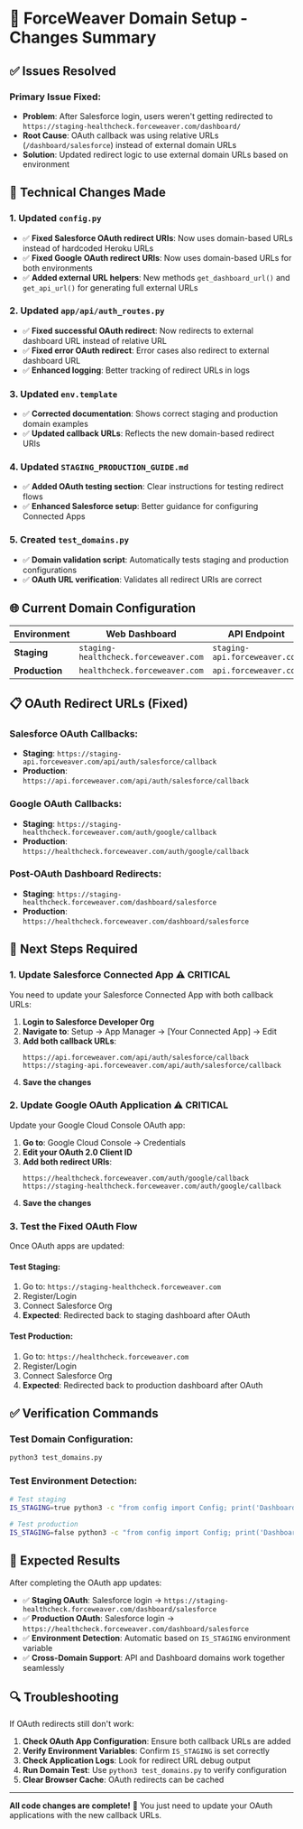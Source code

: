 # 🎯 ForceWeaver Domain Setup - Changes Summary

## ✅ Issues Resolved

### **Primary Issue Fixed:**
- **Problem**: After Salesforce login, users weren't getting redirected to `https://staging-healthcheck.forceweaver.com/dashboard/`
- **Root Cause**: OAuth callback was using relative URLs (`/dashboard/salesforce`) instead of external domain URLs
- **Solution**: Updated redirect logic to use external domain URLs based on environment

## 🔧 Technical Changes Made

### **1. Updated `config.py`**
- ✅ **Fixed Salesforce OAuth redirect URIs**: Now uses domain-based URLs instead of hardcoded Heroku URLs
- ✅ **Fixed Google OAuth redirect URIs**: Now uses domain-based URLs for both environments
- ✅ **Added external URL helpers**: New methods `get_dashboard_url()` and `get_api_url()` for generating full external URLs

### **2. Updated `app/api/auth_routes.py`**
- ✅ **Fixed successful OAuth redirect**: Now redirects to external dashboard URL instead of relative URL
- ✅ **Fixed error OAuth redirect**: Error cases also redirect to external dashboard URL
- ✅ **Enhanced logging**: Better tracking of redirect URLs in logs

### **3. Updated `env.template`**
- ✅ **Corrected documentation**: Shows correct staging and production domain examples
- ✅ **Updated callback URLs**: Reflects the new domain-based redirect URIs

### **4. Updated `STAGING_PRODUCTION_GUIDE.md`**
- ✅ **Added OAuth testing section**: Clear instructions for testing redirect flows
- ✅ **Enhanced Salesforce setup**: Better guidance for configuring Connected Apps

### **5. Created `test_domains.py`**
- ✅ **Domain validation script**: Automatically tests staging and production configurations
- ✅ **OAuth URL verification**: Validates all redirect URIs are correct

## 🌐 Current Domain Configuration

| Environment | Web Dashboard | API Endpoint |
|-------------|---------------|--------------|
| **Staging** | `staging-healthcheck.forceweaver.com` | `staging-api.forceweaver.com` |
| **Production** | `healthcheck.forceweaver.com` | `api.forceweaver.com` |

## 📋 OAuth Redirect URLs (Fixed)

### **Salesforce OAuth Callbacks:**
- **Staging**: `https://staging-api.forceweaver.com/api/auth/salesforce/callback`
- **Production**: `https://api.forceweaver.com/api/auth/salesforce/callback`

### **Google OAuth Callbacks:**
- **Staging**: `https://staging-healthcheck.forceweaver.com/auth/google/callback`
- **Production**: `https://healthcheck.forceweaver.com/auth/google/callback`

### **Post-OAuth Dashboard Redirects:**
- **Staging**: `https://staging-healthcheck.forceweaver.com/dashboard/salesforce`
- **Production**: `https://healthcheck.forceweaver.com/dashboard/salesforce`

## 🚀 Next Steps Required

### **1. Update Salesforce Connected App** ⚠️ **CRITICAL**
You need to update your Salesforce Connected App with both callback URLs:

1. **Login to Salesforce Developer Org**
2. **Navigate to**: Setup → App Manager → [Your Connected App] → Edit
3. **Add both callback URLs**:
   ```
   https://api.forceweaver.com/api/auth/salesforce/callback
   https://staging-api.forceweaver.com/api/auth/salesforce/callback
   ```
4. **Save the changes**

### **2. Update Google OAuth Application** ⚠️ **CRITICAL**
Update your Google Cloud Console OAuth app:

1. **Go to**: Google Cloud Console → Credentials
2. **Edit your OAuth 2.0 Client ID**
3. **Add both redirect URIs**:
   ```
   https://healthcheck.forceweaver.com/auth/google/callback
   https://staging-healthcheck.forceweaver.com/auth/google/callback
   ```
4. **Save the changes**

### **3. Test the Fixed OAuth Flow**
Once OAuth apps are updated:

#### **Test Staging:**
1. Go to: `https://staging-healthcheck.forceweaver.com`
2. Register/Login
3. Connect Salesforce Org
4. **Expected**: Redirected back to staging dashboard after OAuth

#### **Test Production:**  
1. Go to: `https://healthcheck.forceweaver.com`
2. Register/Login
3. Connect Salesforce Org
4. **Expected**: Redirected back to production dashboard after OAuth

## ✅ Verification Commands

### **Test Domain Configuration:**
```bash
python3 test_domains.py
```

### **Test Environment Detection:**
```bash
# Test staging
IS_STAGING=true python3 -c "from config import Config; print('Dashboard:', Config.get_dashboard_url('/dashboard/salesforce'))"

# Test production  
IS_STAGING=false python3 -c "from config import Config; print('Dashboard:', Config.get_dashboard_url('/dashboard/salesforce'))"
```

## 🎉 Expected Results

After completing the OAuth app updates:

- ✅ **Staging OAuth**: Salesforce login → `https://staging-healthcheck.forceweaver.com/dashboard/salesforce`
- ✅ **Production OAuth**: Salesforce login → `https://healthcheck.forceweaver.com/dashboard/salesforce`
- ✅ **Environment Detection**: Automatic based on `IS_STAGING` environment variable
- ✅ **Cross-Domain Support**: API and Dashboard domains work together seamlessly

## 🔍 Troubleshooting

If OAuth redirects still don't work:

1. **Check OAuth App Configuration**: Ensure both callback URLs are added
2. **Verify Environment Variables**: Confirm `IS_STAGING` is set correctly  
3. **Check Application Logs**: Look for redirect URL debug output
4. **Run Domain Test**: Use `python3 test_domains.py` to verify configuration
5. **Clear Browser Cache**: OAuth redirects can be cached

---

**All code changes are complete!** 🚀 You just need to update your OAuth applications with the new callback URLs. 